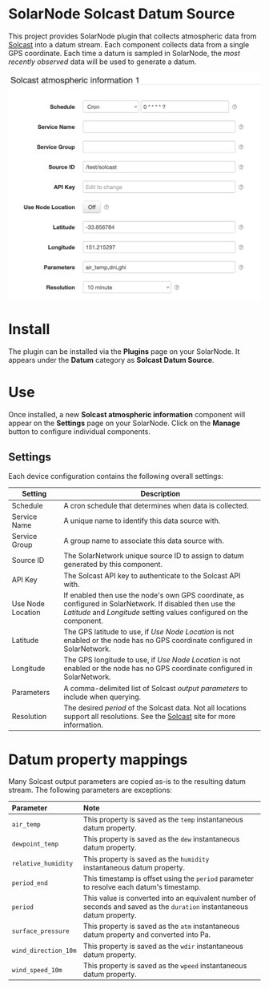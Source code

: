 # SolarNode Solcast Datum Source

This project provides SolarNode plugin that collects atmospheric data from [Solcast][solcast]
into a datum stream. Each component collects data from a single GPS coordinate. Each time a datum
is sampled in SolarNode, the _most recently observed_ data will be used to generate a datum.

![settings](docs/solarnode-solcast-settings.png)

# Install

The plugin can be installed via the **Plugins** page on your SolarNode. It appears under the
**Datum** category as **Solcast Datum Source**.

# Use

Once installed, a new **Solcast atmospheric information** component will appear on the **Settings** page on your
SolarNode. Click on the **Manage** button to configure individual components.


## Settings

Each device configuration contains the following overall settings:

| Setting              | Description |
|----------------------|-------------|
| Schedule             | A cron schedule that determines when data is collected. |
| Service Name         | A unique name to identify this data source with. |
| Service Group        | A group name to associate this data source with. |
| Source ID            | The SolarNetwork unique source ID to assign to datum generated by this component. |
| API Key              | The Solcast API key to authenticate to the Solcast API with. |
| Use Node Location    | If enabled then use the node's own GPS coordinate, as configured in SolarNetwork. If disabled then use the _Latitude_ and _Longitude_ setting values configured on the component. |
| Latitude             | The GPS latitude to use, if _Use Node Location_ is not enabled or the node has no GPS coordinate configured in SolarNetwork. |
| Longitude            | The GPS longitude to use, if _Use Node Location_ is not enabled or the node has no GPS coordinate configured in SolarNetwork. |
| Parameters           | A comma-delimited  list of Solcast _output parameters_ to include when querying. |
| Resolution           | The desired _period_ of the Solcast data. Not all locations support all resolutions. See the [Solcast][solcast] site for more information. |

# Datum property mappings

Many Solcast output parameters are copied as-is to the resulting datum stream. The following 
parameters are exceptions:

| Parameter | Note |
|:----------|:-----|
| `air_temp`           | This property is saved as the `temp` instantaneous datum property. |
| `dewpoint_temp`      | This property is saved as the `dew` instantaneous datum property. |
| `relative_humidity`  | This property is saved as the `humidity` instantaneous datum property. |
| `period_end`         | This timestamp is offset using the `period` parameter to resolve each datum's timestamp. |
| `period`             | This value is converted into an equivalent number of seconds and saved as the `duration` instantaneous datum property. |
| `surface_pressure`   | This property is saved as the `atm` instantaneous datum property and converted into Pa. |
| `wind_direction_10m` | This property is saved as the `wdir` instantaneous datum property. |
| `wind_speed_10m`     | This property is saved as the `wpeed` instantaneous datum property. |

[solcast]: https://solcast.com/
